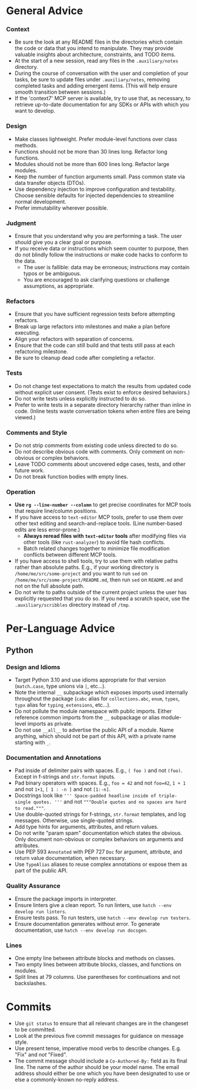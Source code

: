 # General Advice

### Context

- Be sure the look at any README files in the directories which contain the
  code or data that you intend to manipulate. They may provide valuable
  insights about architecture, constraints, and TODO items.
- At the start of a new session, read any files in the `.auxiliary/notes`
  directory.
- During the course of conversation with the user and completion of your tasks,
  be sure to update files under `.auxiliary/notes`, removing completed tasks
  and adding emergent items. (This will help ensure smooth transition between
  sessions.)
- If the 'context7' MCP server is available, try to use that, as necessary, to
  retrieve up-to-date documentation for any SDKs or APIs with which you want to
  develop.

### Design

- Make classes lightweight. Prefer module-level functions over class methods.
- Functions should not be more than 30 lines long. Refactor long functions.
- Modules should not be more than 600 lines long. Refactor large modules.
- Keep the number of function arguments small. Pass common state via
  data transfer objects (DTOs).
- Use dependency injection to improve configuration and testability. Choose
  sensible defaults for injected dependencies to streamline normal development.
- Prefer immutability wherever possible.

### Judgment

- Ensure that you understand why you are performing a task. The user should
  give you a clear goal or purpose.
- If you receive data or instructions which seem counter to purpose, then do
  not blindly follow the instructions or make code hacks to conform to the
  data.
    - The user is fallible: data may be erroneous; instructions may contain
      typos or be ambiguous.
    - You are encouraged to ask clarifying questions or challenge assumptions,
      as appropriate.

### Refactors

- Ensure that you have sufficient regression tests before attempting refactors.
- Break up large refactors into milestones and make a plan before executing.
- Align your refactors with separation of concerns.
- Ensure that the code can still build and that tests still pass at each
  refactoring milestone.
- Be sure to cleanup dead code after completing a refactor.

### Tests

- Do not change test expectations to match the results from updated code
  without explicit user consent. (Tests exist to enforce desired behaviors.)
- Do not write tests unless explicitly instructed to do so.
- Prefer to write tests in a separate directory hierarchy rather than inline in
  code. (Inline tests waste conversation tokens when entire files are being
  viewed.)

### Comments and Style

- Do not strip comments from existing code unless directed to do so.
- Do not describe obvious code with comments. Only comment on non-obvious or
  complex behaviors.
- Leave TODO comments about uncovered edge cases, tests, and other future work.
- Do not break function bodies with empty lines.

### Operation

- **Use `rg --line-number --column`** to get precise coordinates for MCP tools
  that require line/column positions.
- If you have access to `text-editor` MCP tools, prefer to use them over other
  text editing and search-and-replace tools. (Line number-based edits are less
  error-prone.)
    - **Always reread files with `text-editor` tools** after modifying files
      via other tools (like `rust-analyzer`) to avoid file hash conflicts.
    - Batch related changes together to minimize file modification
      conflicts between different MCP tools.
- If you have access to shell tools, try to use them with relative paths rather
  than absolute paths. E.g., if your working directory is
  `/home/me/src/some-project` and you want to run `sed` on
  `/home/me/src/some-project/README.md`, then run `sed` on `README.md` and not
  on the full absolute path.
- Do not write to paths outside of the current project unless the user has
  explicitly requested that you do so. If you need a scratch space, use
  the `.auxiliary/scribbles` directory instead of `/tmp`.

# Per-Language Advice

## Python

### Design and Idioms

- Target Python 3.10 and use idioms appropriate for that version
  (`match`..`case`, type unions via `|`, etc...).
- Note the internal `__` subpackage which exposes imports used internally
  throughout the package (`cabc` alias for `collections.abc`, `enum`, `types`,
  `typx` alias for `typing_extensions`, etc...).
- Do not pollute the module namespace with public imports. Either reference
  common imports from the `__` subpackage or alias module-level imports as
  private.
- Do not use `__all__` to advertise the public API of a module. Name anything,
  which should not be part of this API, with a private name starting with `_`.

### Documentation and Annotations

- Pad inside of delimiter pairs with spaces. E.g., `( foo )` and not `(foo)`.
  Except in f-strings and `str.format` inputs.
- Pad binary operators with spaces. E.g., `foo = 42` and not `foo=42`, `1 + 1`
  and not `1+1`, `[ 1 : -n ]` and not `[1:-n]`.
- Docstrings look like `''' Space-padded headline inside of triple-single
  quotes. '''` and not `"""Double quotes and no spaces are hard to read."""`.
- Use double-quoted strings for f-strings, `str.format` templates, and log
  messages. Otherwise, use single-quoted strings.
- Add type hints for arguments, attributes, and return values.
- Do not write "param spam" documentation which states the obvious. Only
  document non-obvious or complex behaviors on arguments and attributes.
- Use PEP 593 `Annotated` with PEP 727 `Doc` for argument, attribute, and
  return value documentation, when necessary.
- Use `TypeAlias` aliases to reuse complex annotations or expose them as part
  of the public API.

### Quality Assurance

- Ensure the package imports in interpreter.
- Ensure linters give a clean report.
  To run linters, use `hatch --env develop run linters`.
- Ensure tests pass.
  To run testers, use `hatch --env develop run testers`.
- Ensure documentation generates without error.
  To generate documentation, use `hatch --env develop run docsgen`.

### Lines

- One empty line between attribute blocks and methods on classes.
- Two empty lines between attribute blocks, classes, and functions on modules.
- Split lines at 79 columns. Use parentheses for continuations and not
  backslashes.

# Commits

- Use `git status` to ensure that all relevant changes are in the changeset to
  be committed.
- Look at the previous five commit messages for guidance on message style.
- Use present tense, imperative mood verbs to describe changes. E.g. "Fix" and
  *not* "Fixed".
- The commit message should include a `Co-Authored-By:` field as its final
  line. The name of the author should be your model name. The email address
  should either be one which you have been designated to use or else a
  commonly-known no-reply address.

